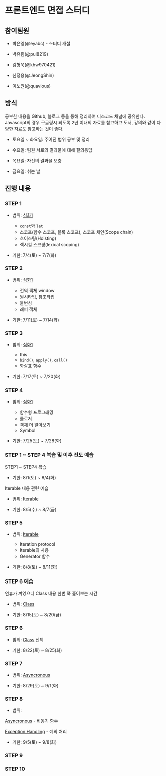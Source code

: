 # 프론트엔드 면접 스터디

## 참여팀원

- 박은영(@eyabc) - 스터디 개설

- 박유림(@pul8219)

- 김형욱(@khw970421)

- 신정웅(@JeongShin)

- 이노원(@quavious)

## 방식

공부한 내용을 Github, 블로그 등을 통해 정리하여 디스코드 채널에 공유한다. Javascript의 경우 구글링시 되도록 2년 이내의 자료를 참고하고 도서, 강의와 같이 다양한 자료도 참고하는 것이 좋다.

- 토요일 ~ 화요일: 주어진 범위 공부 및 정리

- 수요일: 팀원 서로의 결과물에 대해 질의응답

- 목요일: 자신의 결과물 보충

- 금요일: 쉬는 날

## 진행 내용

### STEP 1

- 범위: [심화1](https://gitlab.com/siots-study/topics/-/wikis/%EC%8B%AC%ED%99%941)

  - `const`와 `let`
  - 스코프(함수 스코프, 블록 스코프), 스코프 체인(Scope chain)
  - 호이스팅(Hoisting)
  - 렉시컬 스코핑(lexical scoping)

- 기한: 7/4(토) ~ 7/7(화)

### STEP 2

- 범위: [심화1](https://gitlab.com/siots-study/topics/-/wikis/%EC%8B%AC%ED%99%941)

  - 전역 객체 window
  - 원시타입, 참조타입
  - 불변성
  - 래퍼 객체

- 기한: 7/11(토) ~ 7/14(화)

### STEP 3

- 범위: [심화1](https://gitlab.com/siots-study/topics/-/wikis/%EC%8B%AC%ED%99%941)

  - this
  - `bind()`, `apply()`, `call()`
  - 화살표 함수

- 기한: 7/17(토) ~ 7/20(화)

### STEP 4

- 범위: [심화1](https://gitlab.com/siots-study/topics/-/wikis/%EC%8B%AC%ED%99%941)

  - 함수형 프로그래밍
  - 클로저
  - 객체 더 알아보기
  - Symbol

- 기한: 7/25(토) ~ 7/28(화)

### STEP 1 ~ STEP 4 복습 및 이후 진도 예습

STEP1 ~ STEP4 복습

- 기한: 8/1(토) ~ 8/4(화)

Iterable 내용 관련 예습

- 범위: [Iterable](https://gitlab.com/siots-study/topics/-/wikis/Iterable)

- 기한: 8/5(수) ~ 8/7(금)

### STEP 5

- 범위: [Iterable](https://gitlab.com/siots-study/topics/-/wikis/Iterable)

  - Iteration protocol
  - Iterable의 사용
  - Generator 함수

- 기한: 8/8(토) ~ 8/11(화)

### STEP 6 예습

연휴가 껴있으니 Class 내용 한번 쭉 훑어보는 시간

- 범위: [Class](https://gitlab.com/siots-study/topics/-/wikis/Class)

- 기한: 8/15(토) ~ 8/20(금)

### STEP 6

- 범위: [Class](https://gitlab.com/siots-study/topics/-/wikis/Class) 전체

- 기한: 8/22(토) ~ 8/25(화)

### STEP 7

- 범위: [Asyncronous](https://gitlab.com/siots-study/topics/-/wikis/asyncronous)

- 기한: 8/29(토) ~ 9/1(화)

### STEP 8

- 범위:

[Asyncronous](https://gitlab.com/siots-study/topics/-/wikis/asyncronous) - 비동기 함수

[Exception Handling](https://gitlab.com/siots-study/topics/-/wikis/exception-handling) - 예외 처리

- 기한: 9/5(토) ~ 9/8(화)

### STEP 9

### STEP 10

